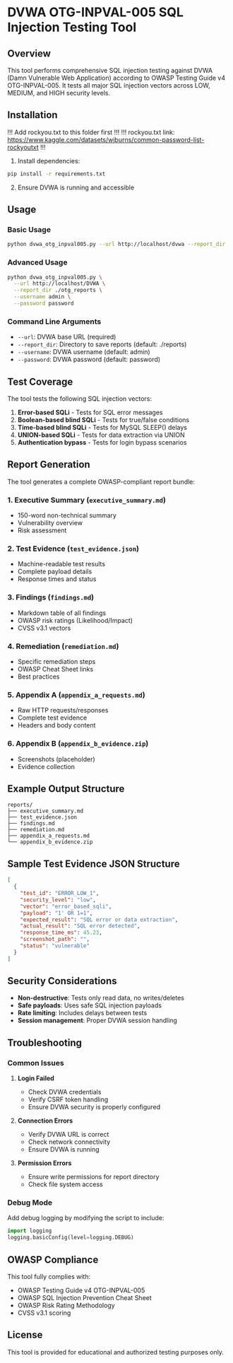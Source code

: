 # DVWA OTG-INPVAL-005 SQL Injection Testing Tool

## Overview
This tool performs comprehensive SQL injection testing against DVWA (Damn Vulnerable Web Application) according to OWASP Testing Guide v4 OTG-INPVAL-005. It tests all major SQL injection vectors across LOW, MEDIUM, and HIGH security levels.

## Installation

!!! Add rockyou.txt to this folder first !!!
!!! rockyou.txt link: https://www.kaggle.com/datasets/wjburns/common-password-list-rockyoutxt !!!

1. Install dependencies:
```bash
pip install -r requirements.txt
```

2. Ensure DVWA is running and accessible

## Usage

### Basic Usage
```bash
python dvwa_otg_inpval005.py --url http://localhost/dvwa --report_dir ./reports
```

### Advanced Usage
```bash
python dvwa_otg_inpval005.py \
  --url http://localhost/DVWA \
  --report_dir ./otg_reports \
  --username admin \
  --password password
```

### Command Line Arguments
- `--url`: DVWA base URL (required)
- `--report_dir`: Directory to save reports (default: ./reports)
- `--username`: DVWA username (default: admin)
- `--password`: DVWA password (default: password)

## Test Coverage

The tool tests the following SQL injection vectors:

1. **Error-based SQLi** - Tests for SQL error messages
2. **Boolean-based blind SQLi** - Tests for true/false conditions
3. **Time-based blind SQLi** - Tests for MySQL SLEEP() delays
4. **UNION-based SQLi** - Tests for data extraction via UNION
5. **Authentication bypass** - Tests for login bypass scenarios

## Report Generation

The tool generates a complete OWASP-compliant report bundle:

### 1. Executive Summary (`executive_summary.md`)
- 150-word non-technical summary
- Vulnerability overview
- Risk assessment

### 2. Test Evidence (`test_evidence.json`)
- Machine-readable test results
- Complete payload details
- Response times and status

### 3. Findings (`findings.md`)
- Markdown table of all findings
- OWASP risk ratings (Likelihood/Impact)
- CVSS v3.1 vectors

### 4. Remediation (`remediation.md`)
- Specific remediation steps
- OWASP Cheat Sheet links
- Best practices

### 5. Appendix A (`appendix_a_requests.md`)
- Raw HTTP requests/responses
- Complete test evidence
- Headers and body content

### 6. Appendix B (`appendix_b_evidence.zip`)
- Screenshots (placeholder)
- Evidence collection

## Example Output Structure

```
reports/
├── executive_summary.md
├── test_evidence.json
├── findings.md
├── remediation.md
├── appendix_a_requests.md
└── appendix_b_evidence.zip
```

## Sample Test Evidence JSON Structure

```json
[
  {
    "test_id": "ERROR_LOW_1",
    "security_level": "low",
    "vector": "error_based_sqli",
    "payload": "1' OR 1=1",
    "expected_result": "SQL error or data extraction",
    "actual_result": "SQL error detected",
    "response_time_ms": 45.23,
    "screenshot_path": "",
    "status": "vulnerable"
  }
]
```

## Security Considerations

- **Non-destructive**: Tests only read data, no writes/deletes
- **Safe payloads**: Uses safe SQL injection payloads
- **Rate limiting**: Includes delays between tests
- **Session management**: Proper DVWA session handling

## Troubleshooting

### Common Issues

1. **Login Failed**
   - Check DVWA credentials
   - Verify CSRF token handling
   - Ensure DVWA security is properly configured

2. **Connection Errors**
   - Verify DVWA URL is correct
   - Check network connectivity
   - Ensure DVWA is running

3. **Permission Errors**
   - Ensure write permissions for report directory
   - Check file system access

### Debug Mode
Add debug logging by modifying the script to include:
```python
import logging
logging.basicConfig(level=logging.DEBUG)
```

## OWASP Compliance

This tool fully complies with:
- OWASP Testing Guide v4 OTG-INPVAL-005
- OWASP SQL Injection Prevention Cheat Sheet
- OWASP Risk Rating Methodology
- CVSS v3.1 scoring

## License

This tool is provided for educational and authorized testing purposes only.